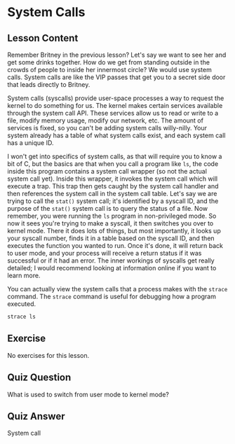 # System Calls

## Lesson Content

Remember Britney in the previous lesson? Let's say we want to see her and get some drinks together. How do we get from standing outside in the crowds of people to inside her innermost circle? We would use system calls. System calls are like the VIP passes that get you to a secret side door that leads directly to Britney.

System calls (syscalls) provide user-space processes a way to request the kernel to do something for us. The kernel makes certain services available through the system call API. These services allow us to read or write to a file, modify memory usage, modify our network, etc. The amount of services is fixed, so you can't be adding system calls willy-nilly. Your system already has a table of what system calls exist, and each system call has a unique ID.

I won't get into specifics of system calls, as that will require you to know a bit of C, but the basics are that when you call a program like `ls`, the code inside this program contains a system call wrapper (so not the actual system call yet). Inside this wrapper, it invokes the system call which will execute a trap. This trap then gets caught by the system call handler and then references the system call in the system call table. Let's say we are trying to call the `stat()` system call; it's identified by a syscall ID, and the purpose of the `stat()` system call is to query the status of a file. Now remember, you were running the `ls` program in non-privileged mode. So now it sees you're trying to make a syscall, it then switches you over to kernel mode. There it does lots of things, but most importantly, it looks up your syscall number, finds it in a table based on the syscall ID, and then executes the function you wanted to run. Once it's done, it will return back to user mode, and your process will receive a return status if it was successful or if it had an error. The inner workings of syscalls get really detailed; I would recommend looking at information online if you want to learn more.

You can actually view the system calls that a process makes with the `strace` command. The `strace` command is useful for debugging how a program executed.

```bash
strace ls
```

## Exercise

No exercises for this lesson.

## Quiz Question

What is used to switch from user mode to kernel mode?

## Quiz Answer

System call
